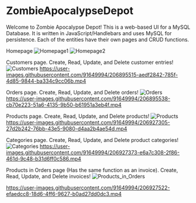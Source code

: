 # ZombieApocalypseDepot
Welcome to Zombie Apocalypse Depot! This is a web-based UI for a MySQL Database. It is written in JavaScript/Handlebars and uses MySQL for persistence. Each of the entities have their own pages and CRUD functions. 

Homepage
![Homepage1](https://user-images.githubusercontent.com/91649994/206895504-3afad9e2-749e-4806-8c43-0e2d41f3fa5f.PNG)
![Homepage2](https://user-images.githubusercontent.com/91649994/206895505-a8e9660b-5aec-490c-8bc6-40b8fc818f99.PNG)

Customers page. Create, Read, Update, and Delete customer entries!
![Customers](https://user-images.githubusercontent.com/91649994/206895511-f723e207-d2a1-4fe2-a838-c7451693a852.PNG)
https://user-images.githubusercontent.com/91649994/206895515-aedf2842-785f-4d85-9844-ba334c9cc06b.mp4

Orders page. Create, Read, Update, and Delete orders!
![Orders](https://user-images.githubusercontent.com/91649994/206895533-07e0a22a-0d4f-44e7-9d83-3d91bba01ec1.PNG)
https://user-images.githubusercontent.com/91649994/206895538-cb70e223-51a6-4135-9b50-b61951a3eb4f.mp4

Products page. Create, Read, Update, and Delete products!
![Products](https://user-images.githubusercontent.com/91649994/206927273-a80a914e-4069-4673-97ec-7066ab5c7f37.PNG)
https://user-images.githubusercontent.com/91649994/206927305-27d2b242-76bb-43e5-9080-d4aa2b4ae54d.mp4

Categories page. Create, Read, Update, and Delete product categories!
![Categories](https://user-images.githubusercontent.com/91649994/206927357-6ea389f2-9b2a-4a2b-87db-2c9a970b9eae.PNG)
https://user-images.githubusercontent.com/91649994/206927373-e6a7c308-2f86-461d-9c48-b31d6ff0c586.mp4

Products in Orders page (Has the same function as an invoice). Create, Read, Update, and Delete invoices! 
![Products_in_Orders](https://user-images.githubusercontent.com/91649994/206927511-0986ce16-0a02-4811-b16d-6508ea69a5f2.PNG)


https://user-images.githubusercontent.com/91649994/206927522-efaedcc8-18d6-4ff6-9627-b0ad27dd0dc3.mp4

